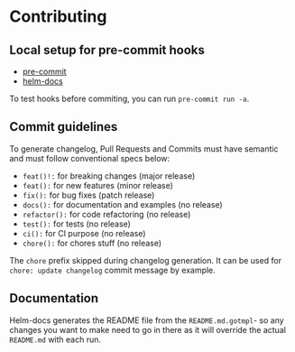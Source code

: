 # Contributing

## Local setup for pre-commit hooks

- [pre-commit](https://pre-commit.com/#install)
- [helm-docs](https://github.com/norwoodj/helm-docs#installation)

To test hooks before commiting, you can run `pre-commit run -a`.

## Commit guidelines

To generate changelog, Pull Requests and Commits must have semantic and must follow conventional specs below:

- `feat()!:` for breaking changes (major release)
- `feat():` for new features (minor release)
- `fix():` for bug fixes (patch release)
- `docs():` for documentation and examples (no release)
- `refactor():` for code refactoring (no release)
- `test():` for tests (no release)
- `ci():` for CI purpose (no release)
- `chore():` for chores stuff (no release)

The `chore` prefix skipped during changelog generation. It can be used for `chore: update changelog` commit message by example.


## Documentation

Helm-docs generates the README file from the `README.md.gotmpl`- so any changes you want to make need to go in there as it will override the actual `README.md` with each run.
